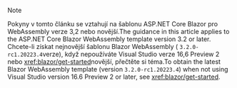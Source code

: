 > [!NOTE]
> <span data-ttu-id="91bda-101">Pokyny v tomto článku se vztahují na šablonu ASP.NET Core Blazor pro WebAssembly verze 3,2 nebo novější.</span><span class="sxs-lookup"><span data-stu-id="91bda-101">The guidance in this article applies to the ASP.NET Core Blazor WebAssembly template version 3.2 or later.</span></span> <span data-ttu-id="91bda-102">Chcete-li získat nejnovější šablonu Blazor WebAssembly ( `3.2.0-rc1.20223.4`verze), když nepoužíváte Visual Studio verze 16,6 Preview 2 nebo <xref:blazor/get-started>novější, přečtěte si téma.</span><span class="sxs-lookup"><span data-stu-id="91bda-102">To obtain the latest Blazor WebAssembly template (version `3.2.0-rc1.20223.4`) when not using Visual Studio version 16.6 Preview 2 or later, see <xref:blazor/get-started>.</span></span>
